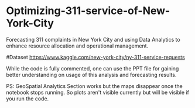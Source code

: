 # Optimizing-311-service-of-New-York-City
Forecasting 311 complaints in New York City and using Data Analytics to enhance resource allocation and operational management.

#Dataset
https://www.kaggle.com/new-york-city/ny-311-service-requests

While the code is fully commented, one can use the PPT file for gaining better understanding on usage of this analysis and forecasting results. 

PS: GeoSpatial Analytics Section works but the maps disappear once the notebook stops running. So plots aren't visible currently but will be visible if you run the code.

